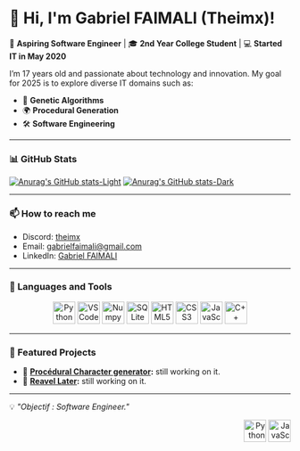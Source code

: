 # 👋 Hi, I'm Gabriel FAIMALI (Theimx)! 

🌟 **Aspiring Software Engineer** | 🎓 **2nd Year College Student** | 💻 **Started IT in May 2020**  

I’m 17 years old and passionate about technology and innovation. My goal for 2025 is to explore diverse IT domains such as:  
- 🤖 **Genetic Algorithms**  
- 🌍 **Procedural Generation**  
- 🛠️ **Software Engineering**  

---

### 📊 GitHub Stats
[![Anurag's GitHub stats-Light](https://github-readme-stats.vercel.app/api?username=Theimx&show_icons=true&theme=default#gh-light-mode-only)](https://github.com/Theimx#gh-light-mode-only)
[![Anurag's GitHub stats-Dark](https://github-readme-stats.vercel.app/api?username=Theimx&show_icons=true&theme=dark#gh-dark-mode-only)](https://github.com/Theimx#gh-dark-mode-only)

---

### 📫 How to reach me
- Discord: [theimx](https://discord.com)  
- Email: [gabrielfaimali@gmail.com](mailto:gabrielfaimali@gmail.com)  
- LinkedIn: [Gabriel FAIMALI](https://www.linkedin.com/in/gabrielfaimali)  

---

### 🔧 Languages and Tools  
<p align="center">
  <img src="https://cdn.jsdelivr.net/gh/devicons/devicon/icons/python/python-original.svg" width="40" height="40" alt="Python"/> 
  <img src="https://cdn.jsdelivr.net/gh/devicons/devicon/icons/vscode/vscode-original.svg" width="40" height="40" alt="VSCode"/> 
  <img src="https://cdn.jsdelivr.net/gh/devicons/devicon@latest/icons/numpy/numpy-original.svg" width="40" height="40" alt="Numpy"/> 
  <img src="https://cdn.jsdelivr.net/gh/devicons/devicon@latest/icons/sqlite/sqlite-original.svg" width="40" height="40" alt="SQLite"/> 
  <img src="https://cdn.jsdelivr.net/gh/devicons/devicon/icons/html5/html5-original.svg" width="40" height="40" alt="HTML5"/> 
  <img src="https://cdn.jsdelivr.net/gh/devicons/devicon/icons/css3/css3-original.svg" width="40" height="40" alt="CSS3"/> 
  <img src="https://cdn.jsdelivr.net/gh/devicons/devicon/icons/javascript/javascript-original.svg" width="40" height="40" alt="JavaScript"/> 
  <img src="https://cdn.jsdelivr.net/gh/devicons/devicon@latest/icons/cplusplus/cplusplus-original.svg" width="40" height="40" alt="C++"/>
</p>

---

### 🚀 Featured Projects
- 🌟 **[Procédural Character generator](#):** still working on it.  
- 🌟 **[Reavel Later](#):** still working on it.  

---

💡 _"Objectif : Software Engineer."_                                                   <p align="right"><img src="https://cdn.jsdelivr.net/gh/devicons/devicon@latest/icons/windows11/windows11-original.svg" width="40" height="40" alt="Python"/>  <img src="https://cdn.jsdelivr.net/gh/devicons/devicon@latest/icons/unix/unix-original.svg" width="40" height="40" alt="JavaScript"/></p>

